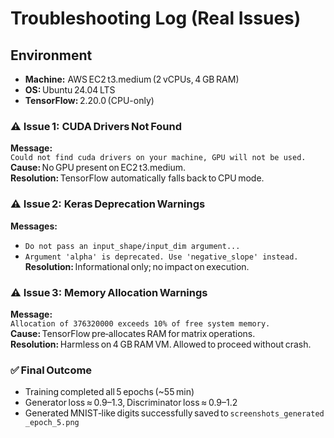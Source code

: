 # Troubleshooting Log (Real Issues)

## Environment
- **Machine:** AWS EC2 t3.medium (2 vCPUs, 4 GB RAM)  
- **OS:** Ubuntu 24.04 LTS  
- **TensorFlow:** 2.20.0 (CPU-only)

### ⚠️ Issue 1: CUDA Drivers Not Found
**Message:**  
`Could not find cuda drivers on your machine, GPU will not be used.`  
**Cause:** No GPU present on EC2 t3.medium.  
**Resolution:** TensorFlow automatically falls back to CPU mode.

### ⚠️ Issue 2: Keras Deprecation Warnings
**Messages:**
- `Do not pass an input_shape/input_dim argument...`
- `Argument 'alpha' is deprecated. Use 'negative_slope' instead.`
**Resolution:** Informational only; no impact on execution.

### ⚠️ Issue 3: Memory Allocation Warnings
**Message:**  
`Allocation of 376320000 exceeds 10% of free system memory.`  
**Cause:** TensorFlow pre‑allocates RAM for matrix operations.  
**Resolution:** Harmless on 4 GB RAM VM. Allowed to proceed without crash.

### ✅ Final Outcome
- Training completed all 5 epochs (~55 min)  
- Generator loss ≈ 0.9–1.3, Discriminator loss ≈ 0.9–1.2  
- Generated MNIST‑like digits successfully saved to `screenshots_generated_epoch_5.png`
